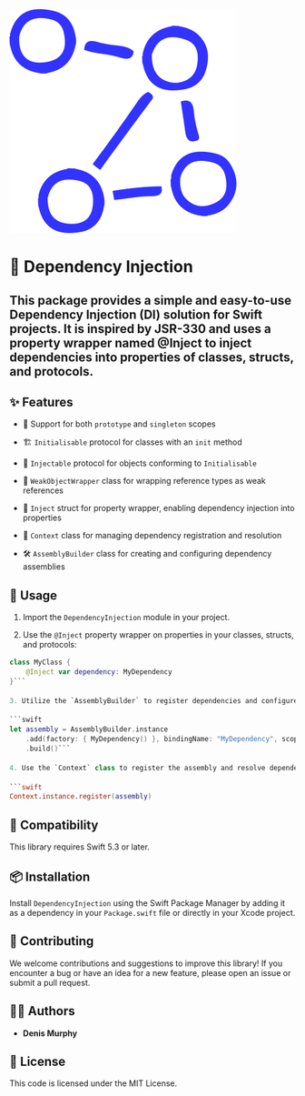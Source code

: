 ![Dependency Injection](https://github.com/denismurphy/dependency-injection/blob/main/_graph.svg?raw=true&version=1)

# 🚀 Dependency Injection

## This package provides a simple and easy-to-use Dependency Injection (DI) solution for Swift projects. It is inspired by JSR-330 and uses a property wrapper named @Inject to inject dependencies into properties of classes, structs, and protocols.

## ✨ Features

- 🔄 Support for both `prototype` and `singleton` scopes
  
- 🏗️ `Initialisable` protocol for classes with an `init` method
  
- 💉 `Injectable` protocol for objects conforming to `Initialisable`
  
- 🔗 `WeakObjectWrapper` class for wrapping reference types as weak references
  
- 🎁 `Inject` struct for property wrapper, enabling dependency injection into properties
  
- 🧠 `Context` class for managing dependency registration and resolution
  
- 🛠️ `AssemblyBuilder` class for creating and configuring dependency assemblies

## 🚀 Usage

1. Import the `DependencyInjection` module in your project.

2. Use the `@Inject` property wrapper on properties in your classes, structs, and protocols:

```swift
class MyClass {
    @Inject var dependency: MyDependency
}```

3. Utilize the `AssemblyBuilder` to register dependencies and configure their scope:

```swift
let assembly = AssemblyBuilder.instance
    .add(factory: { MyDependency() }, bindingName: "MyDependency", scope: .singleton)
    .build()```

4. Use the `Context` class to register the assembly and resolve dependencies (e.g., in AppDelegate):

```swift
Context.instance.register(assembly)
```

## 🔧 Compatibility

This library requires Swift 5.3 or later.

## 📦 Installation

Install `DependencyInjection` using the Swift Package Manager by adding it as a dependency in your `Package.swift` file or directly in your Xcode project.

## 🤝 Contributing

We welcome contributions and suggestions to improve this library! If you encounter a bug or have an idea for a new feature, please open an issue or submit a pull request.

## 👨‍💻 Authors

- **Denis Murphy**

## 📄 License

This code is licensed under the MIT License.
